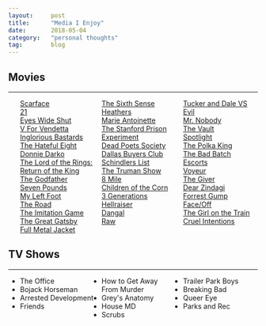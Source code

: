 ```yaml
---
layout: 	post
title:  	"Media I Enjoy"
date:   	2018-05-04
category: 	"personal thoughts"
tag:		blog
---
```


## Movies
<hr>
<ul id="movie-list" style="columns:3; list-style-type: none;">
	<li><a href="https://www.imdb.com/title/tt0086250">Scarface</a></li>
	<li><a href="https://www.imdb.com/title/tt0478087">21</a></li>
	<li><a href="https://www.imdb.com/title/tt0120663">Eyes Wide Shut</a></li>
	<li><a href="https://www.imdb.com/title/tt0434409">V For Vendetta</a></li>
	<li><a href="https://www.imdb.com/title/tt0361748">Inglorious Bastards</a></li>
	<li><a href="https://www.imdb.com/title/tt3460252">The Hateful Eight</a></li>
	<li><a href="https://www.imdb.com/title/tt0246578">Donnie Darko</a></li>
	<li><a href="https://www.imdb.com/title/tt0167260">The Lord of the Rings: Return of the King</a></li>
	<li><a href="https://www.imdb.com/title/tt0068646">The Godfather</a></li>
	<li><a href="https://www.imdb.com/title/tt0814314">Seven Pounds</a></li>
	<li><a href="https://www.imdb.com/title/tt0097937">My Left Foot</a></li>
	<li><a href="https://www.imdb.com/title/tt0898367">The Road</a></li>
	<li><a href="https://www.imdb.com/title/tt2084970">The Imitation Game</a></li>
	<li><a href="https://www.imdb.com/title/tt1343092">The Great Gatsby</a></li>
	<li><a href="https://www.imdb.com/title/tt0093058">Full Metal Jacket</a></li>
	<li><a href="https://www.imdb.com/title/tt0167404">The Sixth Sense</a></li>
	<li><a href="https://www.imdb.com/title/tt0097493">Heathers</a></li>
	<li><a href="https://www.imdb.com/title/tt0422720">Marie Antoinette</a></li>
	<li><a href="https://www.imdb.com/title/tt0420293">The Stanford Prison Experiment</a></li>
	<li><a href="https://www.imdb.com/title/tt0097165">Dead Poets Society</a></li>
	<li><a href="https://www.imdb.com/title/tt0790636">Dallas Buyers Club</a></li>
	<li><a href="https://www.imdb.com/title/tt0108052">Schindlers List</a></li>
	<li><a href="https://www.imdb.com/title/tt0120382">The Truman Show</a></li>
	<li><a href="https://www.imdb.com/title/tt0298203">8 Mile</a></li>
	<li><a href="https://www.imdb.com/title/tt0087050">Children of the Corn</a></li>
	<li><a href="https://www.imdb.com/title/tt4158624">3 Generations</a></li>
	<li><a href="https://www.imdb.com/title/tt0093177">Hellraiser</a></li>
	<li><a href="https://www.imdb.com/title/tt5074352">Dangal</a></li>
	<li><a href="https://www.imdb.com/title/tt4954522">Raw</a></li>
	<li><a href="https://www.imdb.com/title/tt1465522">Tucker and Dale VS Evil</a></li>
	<li><a href="https://www.imdb.com/title/tt1465522">Mr. Nobody</a></li>
	<li><a href="https://www.imdb.com/title/tt1785635">The Vault</a></li>
	<li><a href="https://www.imdb.com/title/tt1895587">Spotlight</a></li>
	<li><a href="https://www.imdb.com/title/tt5539052">The Polka King</a></li>
	<li><a href="https://www.imdb.com/title/tt4334266">The Bad Batch</a></li>
	<li><a href="https://www.imdb.com/title/tt4706924">Escorts</a></li>
	<li><a href="https://www.imdb.com/title/tt7588790">Voyeur</a></li>
	<li><a href="https://www.imdb.com/title/tt0435651">The Giver</a></li>
	<li><a href="https://www.imdb.com/title/tt5946128">Dear Zindagi</a></li>
	<li><a href="https://www.imdb.com/title/tt0109830">Forrest Gump</a></li>
	<li><a href="https://www.imdb.com/title/tt0119094">Face/Off</a></li>
	<li><a href="https://www.imdb.com/title/tt3631112">The Girl on the Train</a></li>
	<li><a href="https://www.imdb.com/title/tt0139134">Cruel Intentions</a></li>
</ul>

## TV Shows
<hr>
<ul style="columns:3;">
	<li>The Office</li>
	<li>Bojack Horseman</li>
	<li>Arrested Development</li>
	<li>Friends</li>
	<li>How to Get Away From Murder</li>
	<li>Grey's Anatomy</li>
	<li>House MD</li>
	<li>Scrubs</li>
	<li>Trailer Park Boys</li>
	<li>Breaking Bad</li>
	<li>Queer Eye</li>
	<li>Parks and Rec</li>
</ul>
